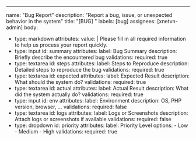<!--
  Copyright (c) 2025 xNetVN Inc.
  License: Apache License 2.0 (https://www.apache.org/licenses/LICENSE-2.0)
  Contact: license@xnetvn.net
-->

---
name: "Bug Report"
description: "Report a bug, issue, or unexpected behavior in the system"
title: "[BUG] <short description>"
labels: [bug]
assignees: [xnetvn-admin]
body:
  - type: markdown
    attributes:
      value: |
        Please fill in all required information to help us process your report quickly.
  - type: input
    id: summary
    attributes:
      label: Bug Summary
      description: Briefly describe the encountered bug
    validations:
      required: true
  - type: textarea
    id: steps
    attributes:
      label: Steps to Reproduce
      description: Detailed steps to reproduce the bug
    validations:
      required: true
  - type: textarea
    id: expected
    attributes:
      label: Expected Result
      description: What should the system do?
    validations:
      required: true
  - type: textarea
    id: actual
    attributes:
      label: Actual Result
      description: What did the system actually do?
    validations:
      required: true
  - type: input
    id: env
    attributes:
      label: Environment
      description: OS, PHP version, browser, ...
    validations:
      required: false
  - type: textarea
    id: logs
    attributes:
      label: Logs or Screenshots
      description: Attach logs or screenshots if available
    validations:
      required: false
  - type: dropdown
    id: priority
    attributes:
      label: Priority Level
      options:
        - Low
        - Medium
        - High
    validations:
      required: true
